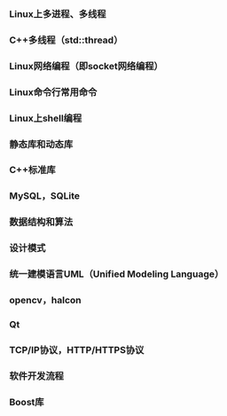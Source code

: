 ### Linux上多进程、多线程
### C++多线程（std::thread）
### Linux网络编程（即socket网络编程）
### Linux命令行常用命令
### Linux上shell编程
### 静态库和动态库
### C++标准库
### MySQL，SQLite
### 数据结构和算法
### 设计模式
### 统一建模语言UML（Unified Modeling Language）
### opencv，halcon
### Qt
### TCP/IP协议，HTTP/HTTPS协议
### 软件开发流程
### Boost库